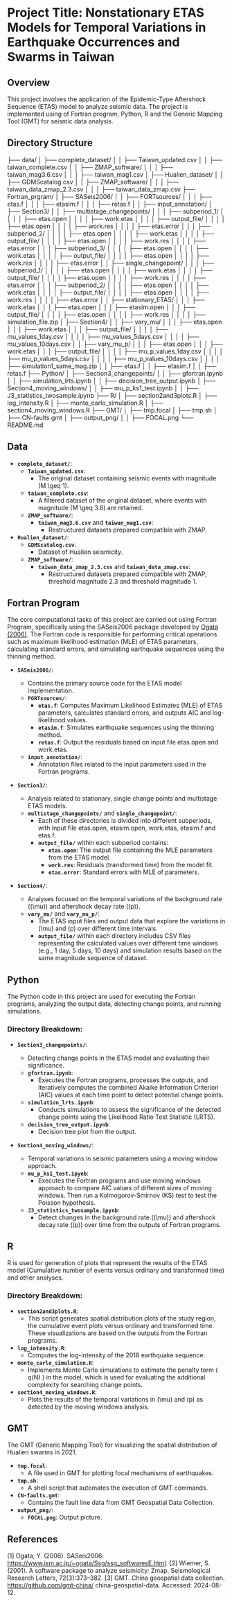 # Project Title: Nonstationary ETAS Models for Temporal Variations in Earthquake Occurrences and Swarms in Taiwan

## Overview

This project involves the application of the Epidemic-Type Aftershock Sequence (ETAS) model to analyze seismic data. The project is implemented using of Fortran program, Python, R and the Generic Mapping Tool (GMT) for seismic data analysis.

## Directory Structure


├── data/
│   ├── complete_dataset/
│   │   ├── Taiwan_updated.csv
│   │   ├── taiwan_complete.csv
│   │   ├── ZMAP_software/
│   │   │   ├── taiwan_mag3.6.csv
│   │   │   ├── taiwan_mag1.csv
│   ├── Hualien_dataset/
│   │   ├── GDMScatalog.csv
│   │   ├── ZMAP_software/
│   │   │   ├── taiwan_data_zmap_2.3.csv
│   │   │   ├── taiwan_data_zmap.csv
├── Fortran_prgram/
│   ├── SASeis2006/
│   │   ├── FORTsources/
│   │   │   ├── etas.f
│   │   │   ├── etasim.f
│   │   │   ├── retas.f
│   │   ├── input_annotation/
│   ├── Section3/
│   │   ├── multistage_changepoints/
│   │   │   ├── subperiod_1/
│   │   │   │   ├── etas.open
│   │   │   │   ├── work.etas
│   │   │   │   ├── output_file/
│   │   │   │       ├── etas.open
│   │   │   │       ├── work.res
│   │   │   │       ├── etas.error
│   │   │   ├── subperiod_2/
│   │   │   │   ├── etas.open
│   │   │   │   ├── work.etas
│   │   │   │   ├── output_file/
│   │   │   │       ├── etas.open
│   │   │   │       ├── work.res
│   │   │   │       ├── etas.error
│   │   │   ├── subperiod_3/
│   │   │   │   ├── etas.open
│   │   │   │   ├── work.etas
│   │   │   │   ├── output_file/
│   │   │   │       ├── etas.open
│   │   │   │       ├── work.res
│   │   │   │       ├── etas.error
│   │   ├── single_changepoint/
│   │   │   ├── subperiod_1/
│   │   │   │   ├── etas.open
│   │   │   │   ├── work.etas
│   │   │   │   ├── output_file/
│   │   │   │       ├── etas.open
│   │   │   │       ├── work.res
│   │   │   │       ├── etas.error
│   │   │   ├── subperiod_2/
│   │   │   │   ├── etas.open
│   │   │   │   ├── work.etas
│   │   │   │   ├── output_file/
│   │   │   │       ├── etas.open
│   │   │   │       ├── work.res
│   │   │   │       ├── etas.error
│   │   ├── stationary_ETAS/
│   │   │   ├── work.etas
│   │   │   ├── etas.open
│   │   │   ├── etasim.open
│   │   │   ├── output_file/
│   │   │   │   ├── etas.open
│   │   │   │   ├── work.res
│   │   │   │   ├── simulation_file.zip
│   ├── Section4/
│   │   ├── vary_mu/
│   │   │   ├── etas.open
│   │   │   ├── work.etas
│   │   │   ├── output_file/
│   │   │   │   ├── mu_values_1day.csv
│   │   │   │   ├── mu_values_5days.csv
│   │   │   │   ├── mu_values_10days.csv
│   │   ├── vary_mu_p/
│   │   │   ├── etas.open
│   │   │   ├── work.etas
│   │   │   ├── output_file/
│   │   │   │   ├── mu_p_values_1day.csv
│   │   │   │   ├── mu_p_values_5days.csv
│   │   │   │   ├── mu_p_values_10days.csv
│   │   │   │   ├── simulation1_same_mag.zip
│   │   ├── etas.f
│   │   ├── etasim.f
│   │   ├── retas.f
├── Python/
│   ├── Section3_changepoints/
│   │   ├── gfortran.ipynb
│   │   ├── simulation_lrts.ipynb
│   │   ├── decision_tree_output.ipynb
│   ├── Section4_moving_windows/
│   │   ├── mu_p_ks1_test.ipynb
│   │   ├── J3_statistics_twosample.ipynb
├── R/
│   ├── section2and3plots.R
│   ├── log_intensity.R
│   ├── monte_carlo_simulation.R
│   ├── section4_moving_windows.R
├── GMT/
│   ├── tmp.focal
│   ├── tmp.sh
│   ├── CN-faults.gmt
│   ├── output_png/
│   │   ├── FOCAL.png
└── README.md

## Data

- **`complete_dataset/`**:
  - **`Taiwan_updated.csv`**: 
    - The original dataset containing seismic events with magnitude \(M \geq 1\).
  - **`taiwan_complete.csv`**: 
    - A filtered dataset of the original dataset, where events with magnitude \(M \geq 3.6\) are retained.
  - **`ZMAP_software/`**:
    - **`taiwan_mag3.6.csv`** and **`taiwan_mag1.csv`**: 
      - Restructured datasets prepared compatible with ZMAP.
- **`Hualien_dataset/`**:
  - **`GDMScatalog.csv`**: 
    - Dataset of Hualien seismicity.
  - **`ZMAP_software/`**:
    - **`taiwan_data_zmap_2.3.csv`** and **`taiwan_data_zmap.csv`**: 
      - Restructured datasets prepared compatible with ZMAP, threshold magnitude 2.3 and threshold magnitude 1.

## Fortran Program
The core computational tasks of this project are carried out using Fortran Program, specifically using the SASeis2006 package developed by [Ogata (2006)](https://www.ism.ac.jp/~ogata/Ssg/ssg_softwaresE.html). The Fortran code is responsible for performing critical operations such as maximum likelihood estimation (MLE) of ETAS parameters, calculating standard errors, and simulating earthquake sequences using the thinning method.

- **`SASeis2006/`**: 
  - Contains the primary source code for the ETAS model implementation.
  - **`FORTsources/`**: 
    - **`etas.f`**: Computes Maximum Likelihood Estimates (MLE) of ETAS parameters, calculates standard errors, and outputs AIC and log-likelihood values.
    - **`etasim.f`**: Simulates earthquake sequences using the thinning method.
    - **`retas.f`**: Output the residuals based on input file etas.open and work.etas.
  - **`input_annotation/`**: 
    - Annotation files related to the input parameters used in the Fortran programs.
    
- **`Section3/`**:
  - Analysis related to stationary, single change points and multistage ETAS models.
  - **`multistage_changepoints/`** and **`single_changepoint/`**:
    - Each of these directories is divided into different subperiods, with input file etas.open, etasim.open, work.etas, etasim.f and etas.f.
    - **`output_file/`** within each subperiod contains:
      - **`etas.open`**: The output file containing the MLE parameters from the ETAS model.
      - **`work.res`**: Residuals (transformed time) from the model fit.
      - **`etas.error`**: Standard errors with MLE of parameters.

- **`Section4/`**:
  - Analyses focused on the temporal variations of the background rate (\(\mu\)) and aftershock decay rate (\(p\)).
  - **`vary_mu/`** and **`vary_mu_p/`**:
    - The ETAS input files and output data that explore the variations in \(\mu\) and \(p\) over different time intervals.
    - **`output_file/`** within each directory includes CSV files representing the calculated values over different time windows (e.g., 1 day, 5 days, 10 days) and simulation results based on the same magnitude sequence of dataset.

## Python

The Python code in this project are used for executing the Fortran programs, analyzing the output data, detecting change points, and running simulations.

### Directory Breakdown:

- **`Section3_changepoints/`**:
  - Detecting change points in the ETAS model and evaluating their significance.
  - **`gfortran.ipynb`**: 
    - Executes the Fortran programs, processes the outputs, and iteratively computes the combined Akaike Information Criterion (AIC) values at each time point to detect potential change points.
  - **`simulation_lrts.ipynb`**: 
    - Conducts simulations to assess the significance of the detected change points using the Likelihood Ratio Test Statistic (LRTS).
  - **`decision_tree_output.ipynb`**: 
    - Decision tree plot from the output.

- **`Section4_moving_windows/`**:
  - Temporal variations in seismic parameters using a moving window approach.
  - **`mu_p_ks1_test.ipynb`**: 
    - Executes the Fortran programs and use moving windows approach to compare AIC values of different sizes of moving windows. Then run a Kolmogorov-Smirnov (KS) test to test the Poisson hypothesis.
  - **`J3_statistics_twosample.ipynb`**: 
    - Detect changes in the background rate (\(\mu\)) and aftershock decay rate (\(p\)) over time from the outputs of Fortran programs.

## R

R is used for generation of plots that represent the results of the ETAS model (Cumulative number of events versus ordinary and transformed time) and other analyses.
### Directory Breakdown:

- **`section2and3plots.R`**: 
  - This script generates spatial distribution plots of the study region, the cumulative event plots versus ordinary and transformed time. These visualizations are based on the outputs from the Fortran programs.
- **`log_intensity.R`**: 
  - Computes the log-intensity of the 2018 earthquake sequence.
- **`monte_carlo_simulation.R`**: 
  - Implements Monte Carlo simulations to estimate the penalty term \( q(N) \) in the model, which is used for evaluating the additional complexity for searching change points.
- **`section4_moving_windows.R`**: 
  - Plots the results of the temporal variations in \(\mu\) and \(p\) as detected by the moving windows analysis.

## GMT

The GMT (Generic Mapping Tool) for visualizing the spatial distribution of Hualien swarms in 2021.

- **`tmp.focal`**: 
  - A file used in GMT for plotting focal mechanisms of earthquakes.
- **`tmp.sh`**: 
  - A shell script that automates the execution of GMT commands.
- **`CN-faults.gmt`**: 
  - Contains the fault line data from GMT Geospatial Data Collection.
- **`output_png/`**: 
  - **`FOCAL.png`**: Output picture.



## References
[1] Ogata, Y. (2006). SASeis2006: https://www.ism.ac.jp/~ogata/Ssg/ssg_softwaresE.html.
[2] Wiemer, S. (2001). A software package to analyze seismicity: Zmap. Seismological Research Letters, 72(3):373–382.
[3] GMT. China geospatial data collection. https://github.com/gmt-china/
china-geospatial-data. Accessed: 2024-08-12.